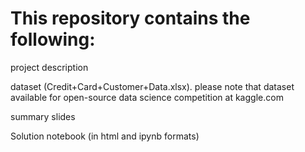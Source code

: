 # This repository contains the following:

project description

dataset (Credit+Card+Customer+Data.xlsx). please note that dataset available for open-source data science competition at kaggle.com

summary slides

Solution notebook (in html and ipynb formats)

